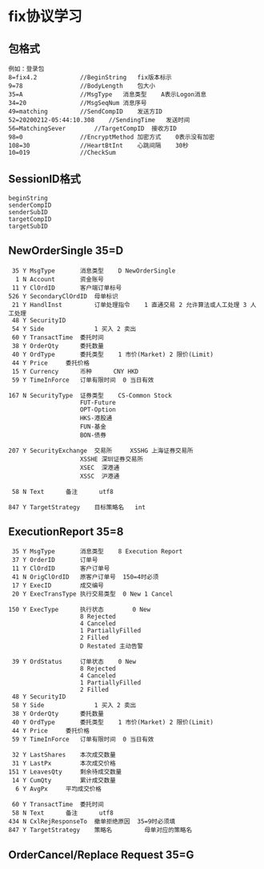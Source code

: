 # fix协议学习

## 包格式
	例如：登录包
	8=fix4.2 			//BeginString 	fix版本标示
	9=78	 			//BodyLength	包大小
	35=A	 			//MsgType	消息类型	A表示Logon消息
	34=20	 			//MsgSeqNum	消息序号
	49=matching			//SendCompID	发送方ID
	52=20200212-05:44:10.308	//SendingTime	发送时间
	56=MatchingSever		//TargetCompID	接收方ID
	98=0				//EncryptMethod	加密方式	0表示没有加密
	108=30				//HeartBtInt	心跳间隔	30秒
	10=019				//CheckSum

## SessionID格式
	beginString
	senderCompID
	senderSubID
	targetCompID
	targetSubID

## NewOrderSingle 35=D
	 35 Y MsgType 		消息类型	D NewOrderSingle
	  1 N Account 		资金账号
	 11 Y ClOrdID		客户端订单标号
	526 Y SecondaryClOrdID	母单标识
	 21 Y HandlInst         订单处理指令    1 直通交易 2 允许算法或人工处理 3 人工处理
	 48 Y SecurityID
	 54 Y Side				1 买入 2 卖出
	 60 Y TransactTime	委托时间
	 38 Y OrderQty		委托数量
	 40 Y OrdType		委托类型	1 市价(Market) 2 限价(Limit)
	 44 Y Price		委托价格
	 15 Y Currency		币种		CNY HKD
	 59 Y TimeInForce	订单有限时间	0 当日有效

	167 N SecurityType 	证券类型	CS-Common Stock
						FUT-Future
						OPT-Option
						HKS-港股通
						FUN-基金
						BON-债券

	207 Y SecurityExchange 	交易所		XSSHG 上海证券交易所
						XSSHE 深圳证券交易所
						XSEC  深港通	
						XSSC  沪港通

	 58 N Text		备注		utf8

	847 Y TargetStrategy	目标策略名	int

## ExecutionReport 35=8
	 35 Y MsgType 		消息类型	8 Execution Report
	 37 Y OrderID		订单号
	 11 Y ClOrdID		客户订单号
	 41 N OrigClOrdID	原客户订单号	150=4时必须
	 17 Y ExecID		成交编号
	 20 Y ExecTransType	执行交易类型	0 New 1 Cancel

	150 Y ExecType		执行状态        0 New
						8 Rejected
						4 Canceled
						1 PartiallyFilled
						2 Filled
						D Restated 主动告警

	 39 Y OrdStatus		订单状态	0 New
	 					8 Rejected
						4 Canceled
						1 PartiallyFilled
						2 Filled
	 48 Y SecurityID
	 58 Y Side				1 买入 2 卖出
	 38 Y OrderQty		委托数量
	 40 Y OrdType		委托类型	1 市价(Market) 2 限价(Limit)
	 44 Y Price		委托价格
	 59 Y TimeInForce	订单有限时间	0 当日有效

	 32 Y LastShares	本次成交数量
	 31 Y LastPx		本次成交价格
	151 Y LeavesQty		剩余待成交数量
	 14 Y CumQty		累计成交数量
	  6 Y AvgPx		平均成交价格

	 60 Y TransactTime	委托时间
	 58 N Text		备注		utf8
	434 N CxlRejResponseTo	撤单拒绝原因	35=9时必须填
	847 Y TargetStrategy    策略名 		母单对应的策略名

## OrderCancel/Replace Request 35=G

